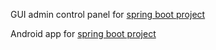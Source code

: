 GUI admin control panel for <a href="https://github.com/mjokic/ProjectOSA/">spring boot project</a>

Android app for <a href="https://github.com/mjokic/ProjectOSA/">spring boot project</a>
